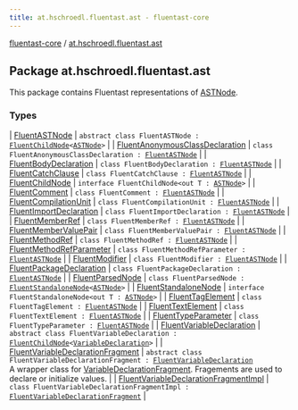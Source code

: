 ```yaml
---
title: at.hschroedl.fluentast.ast - fluentast-core
---
```


[fluentast-core](../index.html) / [at.hschroedl.fluentast.ast](.)

## Package at.hschroedl.fluentast.ast

This package contains Fluentast representations of [ASTNode](#).

### Types

| [FluentASTNode](-fluent-a-s-t-node/index.html) | `abstract class FluentASTNode : `[`FluentChildNode`](-fluent-child-node/index.html)`<`[`ASTNode`](https://help.eclipse.org/neon/topic/org.eclipse.jdt.doc.isv/reference/api/org/eclipse/jdt/core/dom/ASTNode.html)`>` |
| [FluentAnonymousClassDeclaration](-fluent-anonymous-class-declaration/index.html) | `class FluentAnonymousClassDeclaration : `[`FluentASTNode`](-fluent-a-s-t-node/index.html) |
| [FluentBodyDeclaration](-fluent-body-declaration/index.html) | `class FluentBodyDeclaration : `[`FluentASTNode`](-fluent-a-s-t-node/index.html) |
| [FluentCatchClause](-fluent-catch-clause/index.html) | `class FluentCatchClause : `[`FluentASTNode`](-fluent-a-s-t-node/index.html) |
| [FluentChildNode](-fluent-child-node/index.html) | `interface FluentChildNode<out T : `[`ASTNode`](https://help.eclipse.org/neon/topic/org.eclipse.jdt.doc.isv/reference/api/org/eclipse/jdt/core/dom/ASTNode.html)`>` |
| [FluentComment](-fluent-comment/index.html) | `class FluentComment : `[`FluentASTNode`](-fluent-a-s-t-node/index.html) |
| [FluentCompilationUnit](-fluent-compilation-unit/index.html) | `class FluentCompilationUnit : `[`FluentASTNode`](-fluent-a-s-t-node/index.html) |
| [FluentImportDeclaration](-fluent-import-declaration/index.html) | `class FluentImportDeclaration : `[`FluentASTNode`](-fluent-a-s-t-node/index.html) |
| [FluentMemberRef](-fluent-member-ref/index.html) | `class FluentMemberRef : `[`FluentASTNode`](-fluent-a-s-t-node/index.html) |
| [FluentMemberValuePair](-fluent-member-value-pair/index.html) | `class FluentMemberValuePair : `[`FluentASTNode`](-fluent-a-s-t-node/index.html) |
| [FluentMethodRef](-fluent-method-ref/index.html) | `class FluentMethodRef : `[`FluentASTNode`](-fluent-a-s-t-node/index.html) |
| [FluentMethodRefParameter](-fluent-method-ref-parameter/index.html) | `class FluentMethodRefParameter : `[`FluentASTNode`](-fluent-a-s-t-node/index.html) |
| [FluentModifier](-fluent-modifier/index.html) | `class FluentModifier : `[`FluentASTNode`](-fluent-a-s-t-node/index.html) |
| [FluentPackageDeclaration](-fluent-package-declaration/index.html) | `class FluentPackageDeclaration : `[`FluentASTNode`](-fluent-a-s-t-node/index.html) |
| [FluentParsedNode](-fluent-parsed-node/index.html) | `class FluentParsedNode : `[`FluentStandaloneNode`](-fluent-standalone-node/index.html)`<`[`ASTNode`](https://help.eclipse.org/neon/topic/org.eclipse.jdt.doc.isv/reference/api/org/eclipse/jdt/core/dom/ASTNode.html)`>` |
| [FluentStandaloneNode](-fluent-standalone-node/index.html) | `interface FluentStandaloneNode<out T : `[`ASTNode`](https://help.eclipse.org/neon/topic/org.eclipse.jdt.doc.isv/reference/api/org/eclipse/jdt/core/dom/ASTNode.html)`>` |
| [FluentTagElement](-fluent-tag-element/index.html) | `class FluentTagElement : `[`FluentASTNode`](-fluent-a-s-t-node/index.html) |
| [FluentTextElement](-fluent-text-element/index.html) | `class FluentTextElement : `[`FluentASTNode`](-fluent-a-s-t-node/index.html) |
| [FluentTypeParameter](-fluent-type-parameter/index.html) | `class FluentTypeParameter : `[`FluentASTNode`](-fluent-a-s-t-node/index.html) |
| [FluentVariableDeclaration](-fluent-variable-declaration/index.html) | `abstract class FluentVariableDeclaration : `[`FluentChildNode`](-fluent-child-node/index.html)`<`[`VariableDeclaration`](https://help.eclipse.org/neon/topic/org.eclipse.jdt.doc.isv/reference/api/org/eclipse/jdt/core/dom/VariableDeclaration.html)`>` |
| [FluentVariableDeclarationFragment](-fluent-variable-declaration-fragment/index.html) | `abstract class FluentVariableDeclarationFragment : `[`FluentVariableDeclaration`](-fluent-variable-declaration/index.html)<br>A wrapper class for [VariableDeclarationFragment](https://help.eclipse.org/neon/topic/org.eclipse.jdt.doc.isv/reference/api/org/eclipse/jdt/core/dom/VariableDeclarationFragment.html). Fragements are used to declare or initialize values. |
| [FluentVariableDeclarationFragmentImpl](-fluent-variable-declaration-fragment-impl/index.html) | `class FluentVariableDeclarationFragmentImpl : `[`FluentVariableDeclarationFragment`](-fluent-variable-declaration-fragment/index.html) |

